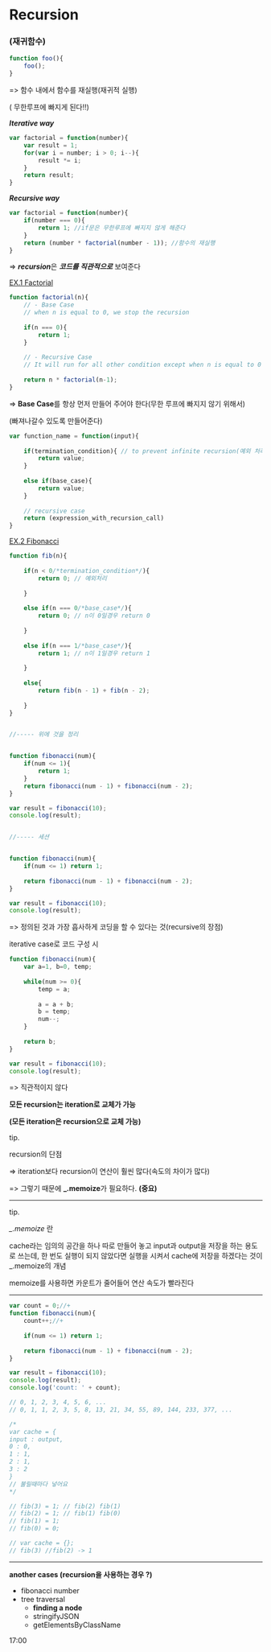 # Recursion

### (재귀함수)



```javascript
function foo(){
    foo();
}
```

=> 함수 내에서 함수를 재실행(재귀적 실행)

( 무한루프에 빠지게 된다!!)





***Iterative way***

```javascript
var factorial = function(number){
    var result = 1;
    for(var i = number; i > 0; i--){
        result *= i;
    }
    return result;
}
```





***Recursive way***

```javascript
var factorial = function(number){
    if(number === 0){
        return 1; //if문은 무한루프에 빠지지 않게 해준다
    }
    return (number * factorial(number - 1)); //함수의 재실행
}
```

=> ***recursion***은 ***코드를 직관적으로*** 보여준다



<u>EX.1 Factorial</u>

```javascript
function factorial(n){
    // - Base Case
    // when n is equal to 0, we stop the recursion
    
    if(n === 0){
        return 1;
    }
    
    // - Recursive Case
    // It will run for all other condition except when n is equal to 0
    
    return n * factorial(n-1);
}
```

=> **Base Case**를 항상 먼저 만들어 주어야 한다(무한 루프에 빠지지 않기 위해서)

(빠져나갈수 있도록 만들어준다)



```javascript
var function_name = function(input){
    
    if(termination_condition){ // to prevent infinite recursion(예외 처리)
        return value;
    }
    
    else if(base_case){
        return value;
    }
    
    // recursive case
    return (expression_with_recursion_call)
}
```



<u>EX.2 Fibonacci</u>

```javascript
function fib(n){
    
    if(n < 0/*termination_condition*/){
        return 0; // 예외처리
        
    }
    
    else if(n === 0/*base_case*/){
        return 0; // n이 0일경우 return 0
        
    }
            
    else if(n === 1/*base_case*/){
        return 1; // n이 1일경우 return 1
        
    }
    
    else{
        return fib(n - 1) + fib(n - 2);
        
    }
}


//----- 위에 것을 정리


function fibonacci(num){
    if(num <= 1){
        return 1;
    }
    return fibonacci(num - 1) + fibonacci(num - 2);
}

var result = fibonacci(10);
console.log(result);


//----- 세션


function fibonacci(num){
    if(num <= 1) return 1;
    
    return fibonacci(num - 1) + fibonacci(num - 2);
}

var result = fibonacci(10);
console.log(result);
```

=> 정의된 것과 가장 흡사하게 코딩을 할 수 있다는 것(recursive의 장점)



iterative case로 코드 구성 시

```javascript
function fibonacci(num){
    var a=1, b=0, temp;
    
    while(num >= 0){
        temp = a;
        
        a = a + b;
        b = temp;
        num--;
    }
    
    return b;
}

var result = fibonacci(10);
console.log(result);
```

=> 직관적이지 않다



**모든 recursion는 iteration로 교체가 가능**

**(모든 iteration은 recursion으로 교체 가능)**





tip.

recursion의 단점

=> iteration보다 recursion이 연산이 훨씬 많다(속도의 차이가 많다)



=> 그렇기 때문에 **_.memoize**가 필요하다. **(중요)**



---



tip.

*_.memoize* 란

cache라는 임의의 공간을 하나 따로 만들어 놓고 input과 output을 저장을 하는 용도로 쓰는데, 한 번도 실행이 되지 않았다면 실행을 시켜서 cache에 저장을 하겠다는 것이 _.memoize의 개념



memoize를 사용하면 카운트가 줄어들어 연산 속도가 빨라진다



---



```javascript
var count = 0;//+
function fibonacci(num){
    count++;//+
    
    if(num <= 1) return 1;
    
    return fibonacci(num - 1) + fibonacci(num - 2);
}

var result = fibonacci(10);
console.log(result);
console.log('count: ' + count);

// 0, 1, 2, 3, 4, 5, 6, ...
// 0, 1, 1, 2, 3, 5, 8, 13, 21, 34, 55, 89, 144, 233, 377, ...

/*
var cache = {
input : output,
0 : 0,
1 : 1,
2 : 1,
3 : 2
}
// 불릴때마다 넣어요
*/

// fib(3) = 1; // fib(2) fib(1)
// fib(2) = 1; // fib(1) fib(0)
// fib(1) = 1;
// fib(0) = 0;

// var cache = {};
// fib(3) //fib(2) -> 1
```





---



**another cases (recursion을 사용하는 경우 ?)**



* fibonacci number
* tree traversal
  * **finding a node**
  * stringifyJSON
  * getElementsByClassName



17:00